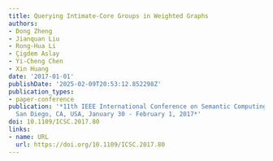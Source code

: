 ```yaml
---
title: Querying Intimate-Core Groups in Weighted Graphs
authors:
- Dong Zheng
- Jianquan Liu
- Rong-Hua Li
- Çigdem Aslay
- Yi-Cheng Chen
- Xin Huang
date: '2017-01-01'
publishDate: '2025-02-09T20:53:12.852298Z'
publication_types:
- paper-conference
publication: '*11th IEEE International Conference on Semantic Computing, ICSC 2017,
  San Diego, CA, USA, January 30 - February 1, 2017*'
doi: 10.1109/ICSC.2017.80
links:
- name: URL
  url: https://doi.org/10.1109/ICSC.2017.80
---
```

